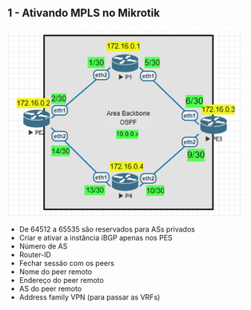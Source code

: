 ## 1 - Ativando MPLS no Mikrotik

![Laborátorio completo](https://github.com/ledsonsb/lab_ospf_mpls_ibgp_vrf_mikrotik/blob/main/_imagens/passo01.PNG)

* De 64512 a 65535 são reservados para ASs privados
* Criar e ativar a instância iBGP apenas nos PES
* Número de AS
* Router-ID
* Fechar sessão com os peers
* Nome do peer remoto
* Endereço do peer remoto
* AS do peer remoto
* Address family VPN (para passar as VRFs)

